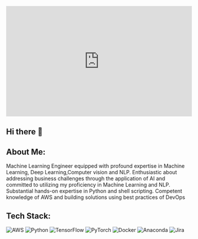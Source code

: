 <!-- Header Banner -->
<div align="center">
  <iframe src="https://goutham-nivass.github.io/profile-banner/" frameborder="0" scrolling="no" width="100%" height="300px"></iframe>
</div>
<!-- Rest of your profile content -->


## Hi there 👋

## About Me:
Machine Learning Engineer equipped with profound expertise in Machine Learning, Deep Learning,Computer vision and NLP. Enthusiastic
about addressing business challenges through the application of AI and committed to utilizing my proficiency in Machine Learning and NLP. Substantial hands-on expertise in Python and shell scripting. Competent knowledge of AWS and building solutions using best practices of DevOps



## Tech Stack:
![AWS](https://img.shields.io/badge/AWS-%23FF9900.svg?style=for-the-badge&logo=amazon-aws&logoColor=white) ![Python](https://img.shields.io/badge/python-3670A0?style=for-the-badge&logo=python&logoColor=ffdd54) ![TensorFlow](https://img.shields.io/badge/TensorFlow-%23FF6F00.svg?style=for-the-badge&logo=TensorFlow&logoColor=white) ![PyTorch](https://img.shields.io/badge/PyTorch-%23EE4C2C.svg?style=for-the-badge&logo=PyTorch&logoColor=white) ![Docker](https://img.shields.io/badge/docker-%230db7ed.svg?style=for-the-badge&logo=docker&logoColor=white) ![Anaconda](https://img.shields.io/badge/Anaconda-%2344A833.svg?style=for-the-badge&logo=anaconda&logoColor=white)  ![Jira](https://img.shields.io/badge/jira-%230A0FFF.svg?style=for-the-badge&logo=jira&logoColor=white)

